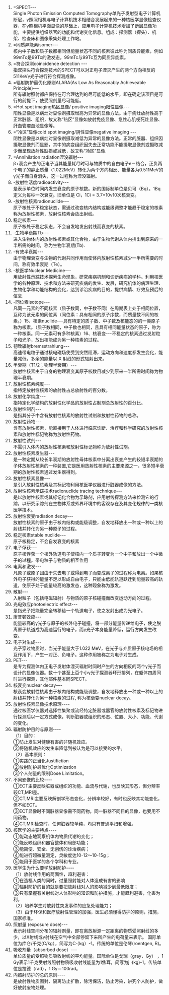 1. =SPECT---  
Single Photon Emission Computed Tomography单光子发射型电子计算机断层，γ照照相机与电子计算机技术相结合发展起来的一种核医学显像检查仪器，在γ照相机平面显像的基础上，应用电子计算机技术增加了断层显像功能，主要提供组织器官的功能和代谢变化信息。组成：探测器（探头）、机架、检查床和图像采集处理工作站。  
2. =同质异能素isomer---  
核内中子数和质子数都相同但能量状态不同的核素彼此称为同质异能素，例如99mTc是99Tc的激发态，99mTc与99Tc互为同质异能素。  
3. =符合探测coincidence detection ---  
指双探头符合探测技术的SPECT可以对正电子湮灭产生的两个方向相反的511KeVγ光子进行符合探测成像。  
4. =辐射防护最优化原则ALARA(As Low As Reasonably Achieveable Principle)---   
所有辐射照射都应保持在可合理达到的尽可能低的水平，即在确定该项目是可行的前提下，使受照剂量尽可能低。  
5. =Hot spot imaging热区显像/ positive imaging阳性显像---  
阳性显像是以病灶对显像剂摄取增高为异常的显像方法。由于病灶放射性高于正常脏器、组织，故又称“热区”显像如放射免疫显像、急性心肌梗死灶显像、肝血管瘤血池显像等。  
6. =“冷区”显像cold spot imaging/阴性显像negative imaging ---  
阴性显像是以病灶对显像剂摄取减低为异常的显像方法。正常的脏器、组织因摄取显像剂而显影，其中的病变组织因失去正常功能不能摄取显像剂或摄取减少而呈现放射性缺损或减低，故又称“冷区”显像.  
7. =Annihilation radiation湮没辐射---  
β+衰变产生的正电子当其能量耗尽时可与物质中的自由电子e－结合，正负两个电子的静止质量（1.022MeV）转化为两个方向相反、能量各为0.511MeV的γ光子而自身消失，这一过程称为湮没辐射。  
8. -放射性活度radioactivity---  
是表示单位时间内发生衰变的原子核数。新的国际制单位是贝可（Bq）。1Bq定义为每秒一次衰变。旧单位是 Ci，1Ci = 3.7*10v10次核衰变。  
9. -放射性核素radionuclide---   
原子核处于不稳定状态，需通过改变核内结构或能级调整才能趋于稳定的核素称为放射性核素，放射性核素会放出射线。  
10. 稳定核素---  
原子核处于稳定状态，不会自发地发出射线而衰变的核素。  
11. -生物半衰期Tb---  
进入生物体内的放射性核素或其化合物，由于生物代谢从体内排出到原来的一半所需的时间，称为生物半衰期(Tb).  
12. -有效半衰期---  
由于物理衰变与生物的代谢共同作用而使体内放射性核素减少一半所需要的时间，称有效半衰期（Te）。  
13. -核医学Nuclear Medicine---  
用放射性示踪技术探索生命现象，研究疾病机制和诊断疾病的学科。利用核医学的各种原理、技术和方法来研究疾病的发生、发展，研究机体的病理生理、生物化学和功能结构的变化，达到诊治疾病的目的，提供病情、疗效及预后的信息.  
14. -同位素isotope---  
凡同一元素的不同核素（质子数同，中子数不同）在周期表上处于相同位置，互称为该元素的同位素（同位素：具有相同的原子序数，而质量数不同的核素。）15、核素nuclide---具有特定的质子数、中子数及核能态的的一类原子称为核素。（质子数相同，中子数也相同，且具有相同能量状态的原子，称为一种核素。同一元素可有多种核素）16、核衰变---不稳定的核素通过发射粒子和光子，放出核能成为另一种核素的过程。  
17. 韧致辐射bremsstrahlung---  
高速带电粒子通过核电磁场使受到突然阻滞，运动方向和速度都发生变化，能量减低，多余的能量以 X 射线的形式辐射出来。  
18. 半衰期（T1/2；物理半衰期）---  
放射性核素由于自身的物理衰变其原子核数目减少到原来一半所需时间称为物理半衰期。  
19. 放射性核素纯度---  
指特定放射性核素的放射性占总放射性的百分数。  
20. 放射化学纯度---  
指特定化学结构的放射性化学品的放射性占制剂总放射性的百分比。  
21. 放射性制剂---  
是指其分子中含有放射性核素的放射性试剂和放射性药物的总称。  
22. 放射性药物---  
含有放射性核素，能直接用于人体进行临床诊断、治疗和科学研究的放射性核素和放射性标记物称为放射性药物。  
23. 放射性试剂---  
不需引入体内的放射性核素和放射性标记物称为放射性试剂。  
24. 放射性核素发生器---  
是一种定期从较长半衰期的放射性母体核素中分离出衰变产生的较短半衰期的子体放射性核素的一种装置,它是医用放射性核素的主要来源之一，很多短半衰期的放射性核素通过发生器得到。  
25. 放射性核素显像---  
是引入放射性核素及其标记物利用核医学仪器进行脏器成像的方法。  
26. 放射性核素示踪技术radionuclide tracing technique---    
是以放射性核素或其标记化合物为示踪剂，应用射线探测方法来检测它的行踪，以研究示踪剂在生物体系或外界环境中的客观存在及其变化规律的一类核医学技术。  
27. 放射性衰变radiation decay---  
放射性核素的原子由于核内结构或能级调整，自发地释放出一种或一种以上的射线并转化为另一种原子的过程。  
28. 稳定核素stable nuclide---  
原子核稳定，不会自发衰变的核素  
29. 电子俘获---  
原子核俘获一个核外轨道电子使核内一个质子转变为一个中子和放出一个中微子的过程。带电粒子与物质的相互作用  
30. 电离和激发---  
凡原子或原子团由于失去电子或得到电子而变成离子的过程称为电离。如果核外电子获得的能量不足以形成自由电子，只能由低能轨道跃迁到能量较高的轨道，使原子处于能量较高的激发态，这种现象称为激发。  
31. 散射---  
入射粒子（包括电磁辐射）与物质的原子核碰撞而改变运动方向的过程。  
32. 光电效应photoelectric effect---  
是指光子把能量完全转移给一个轨道电子，使之发射出成为光电子。  
33. 康普顿效应---  
能量较高的γ光子与原子的核外电子碰撞，将一部分能量传递给电子，使之脱离原子轨道成为高速运行的电子，而γ光子本身能量降低，运行方向发生改变。  
34. 电子对生成---  
光子穿过物质时，当光子能量大于1.022 MeV，在光子与介质原子核电场的相互作用下，产生一对正、负电子。这种作用被称之为电子对生成。  
35. PET---  
是专为探测体内正电子发射体湮灭辐射时同时产生的方向相反的两个γ光子而设计的显像仪器。数十个甚至上百个小γ光子探测器环形排列，在躯体四周同时进行探测，其他部件基本同SPECT。  
36. 核衰变nuclear decay—-  
核衰变放射性核素由于核内结构或能级调整，自发地释放出一种或一种以上的射线并转化为另一种核素的过程, 称为核衰变nuclear decay。  
37. 放射性核素显像技术原理----  
通过核医学仪器对选择性集聚或流经特定脏器或器官的放射性核素及标记物进行探测后以一定方式成像，判断脏器或组织的形态、位置、大小、功能、代谢的变化。  
38. 辐射防护目的与原则----  
（1）目的：  
①防止发生对健康有害的非随机效应。  
②将随机效应的发生率降低到被认为是可以接受的水平。   
（2）基本原则：  
①实践的正当化Justifiction  
②放射防护最优化Optimization  
③个人剂量的限制Dose Limitation。  
39. 不同影像的比较----  
①ECT主要反映脏器或组织的功能、血流与代谢，也反映其形态，但分辨率较CT,MRI差。  
②CT,MRI主要反映解剖学形态变化，分辨率较好，有时也反映其功能变化，但不如ECT。  
③ECT显像时不同脏器显像需不同药物，同一脏器不同目的显像，也要用不同药物。  
④CT,MRI检查时，任何脏器较单纯，均只有普通平扫和增强。  
40. 核医学的主要特点----  
①能动态地观察机体内物质代谢的变化；  
②能反映组织和器官整体和局部功能；  
③能简便、安全、无创伤的诊治疾病；    
④能进行超微量测定，灵敏度达10-12～10-15g；  
⑤能用于医学的各个学科和专业。
41. 医学生为什么要学放射防护----  
（1）放射线作用的两面性，趋利避害：  
①在造福人类的同时，过量照射能对人体造成有害的影响  
②辐射防护的目的就是要把放射线对人的影响减少到最低限度；  
③只有掌握有关射线对人体影响的知识和防护措施，才能趋利避害，化害为利。  
（2）培养学生对放射性突发事件的应急处理能力；  
（3）由于环保和医疗放射性管理的加强，医生必须懂得防护的原则，措施，国家标准。  
42. 照射量 (exposure dose)---  
表示射线空间分布的辐射剂量，即在离放射源一定距离的物质受照射线的多少，以X射线或γ射线在空气中全部停留下来所产生的电荷量来表示。 国际单位为库仑/千克(C/kg），简写为C·（kg）-1。传统的单位是伦琴(roentgen, R)。  
43. 吸收剂量（absorbed dose）---  
单位质量的受照物质吸收射线的平均能量。国际单位是戈瑞（gray，Gy） ，1 Gy表示1千克受射线照射物质吸收射线能量为1焦耳，简写为j ·(kg)-1。传统单位是拉德（rad），1 Gy＝100rad。  
44. 内照射防护的总的原则----  
是放射性物质围封、隔离防止扩散，除污保洁，防止污染，讲究个人防护，做好放射废物处理。  